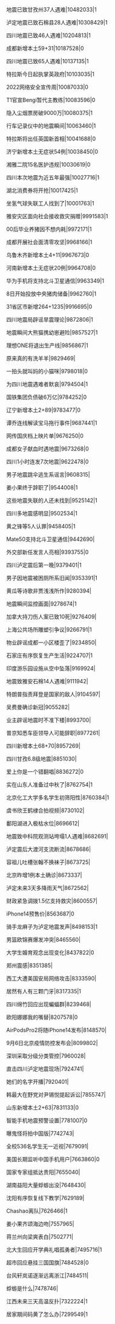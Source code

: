 地震已致甘孜州37人遇难|10482033|1

泸定地震已致石棉县28人遇难|10308429|1

四川地震已致46人遇难|10204813|1

成都新增本土59+31|10187528|0

四川地震已致65人遇难|10137135|1

特拉斯今日起执掌英政府|10103035|1

2022网络安全宣传周|10087033|0

T1官宣Bengi暂代主教练|10083596|0

隐入尘烟票房破9000万|10080375|1

行车记录仪中的地震瞬间|10063460|1

特拉斯将出任英国新首相|10041688|0

济宁新增本土无症状54例|10038450|0

湘雅二院15名医护违规|10030619|0

四川本次地震为近五年最强|10027716|1

湖北消费券将开抢|10017425|1

坐氢气球失联工人找到了|10001763|1

雅安灾区面向社会接收救灾捐赠|9991583|1

00后毕业养猪因不想内耗|9972171|1

成都开展社会面清零攻坚|9968166|1

乌鲁木齐新增本土4+11|9967673|0

河南新增本土无症状20例|9964708|0

华为手机将支持北斗卫星通信|9963349|1

8日开始投放中央猪肉储备|9962760|1

31省区市新增264+1235|9916695|0

四川地震局辟谣旱震理论|9872806|1

地震瞬间大熊猫携幼崽避险|9857527|1

理想ONE将退出生产线|9856867|1

原来真的有洗羊羊|9829469|

一拍头就叫妈的小猫咪|9798018|0

为四川地震遇难者默哀|9794504|1

国铁集团负债破6万亿|9784252|0

辽宁新增本土2+89|9783477|0

谭乔连线解读宝马拖行事件|9687441|1

网传国庆档上映片单|9676250|0

成都女子献血时遇地震|9673268|0

四川1小时连发7次地震|9622478|0

男子地震跳伞逃生系谣言|9608315|

姜小果终于辞职了|9544008|1

这些地震失联的人还未找到|9525142|1

四川多地震感明显|9502534|1

黄之锋等5人认罪|9458405|1

Mate50支持北斗卫星通信|9442690|

外交部新任发言人亮相|9393755|0

四川泸定震后第一晚|9379401|1

男子因地震被困厕所系旧闻|9353391|1

黄瓜等诗歌非贾浅浅所作|9280394|

地震瞬间监控画面|9278674|1

加拿大持刀伤人案已致10死|9276409|

上海公共场所雕塑引争议|9266791|1

物业辟谣成都一小区楼歪了|9234850|

石家庄有序恢复生产生活|9224707|1

印度游乐园设施从空中坠落|9169924|

地震致雅安石棉14人遇难|9111942|

特朗普指责拜登是国家的敌人|9104597|

吴费曼确诊新冠|9055282|

业主辟谣地震时不准下楼|8993700|

普京知悉车臣领导人可能辞职|8977261|

四川新增本土68+70|8957269|

四川甘孜6.8级地震|8851030|

爱上你是一个错翻唱|8836272|0

实在山东人准备过中秋了|8762754|1

北京化工大学多名学生初筛阳性|8760384|1

虞书欣王鹤棣合拍视频|8730102|

鄱阳湖进入极枯水位|8696612|

地震致中科院观测站垮塌1人遇难|8682691|

泸定震后大渡河支流断流|8678686|

容祖儿吐槽张翰不换袜子|8673725|

北京昨增1例本土确诊|8673337|

泸定未来3天多降雨天气|8672562|

财政紧急调拨1.5亿支持救灾|8600557|

iPhone14预售价|8563687|0

骑手龙麻子为泸定地震发声|8498153|1

男篮欧锦赛爆发冲突|8465560|

大学生婚育观念出现变化|8437822|0

郑州震感|8351385|

西工大遭美国安局网络攻击|8333590|

居然有人有三颗门牙|8317335|1

四川绵竹回应出现蝙蝠群|8239468|

欧阳娜娜我的嘴替|8207578|0

AirPodsPro2将随iPhone14发布|8148570|

9月6日北京疫情防控发布会|8099802|

深圳采取分级分类管控|7960028|

直击四川泸定地震现场|7924741|

她们的名字开播|7920401|

韩最大在野党对尹锡悦提起诉讼|7855747|

山东新增本土2+63|7831133|0

智能手机地震预警设置|7781007|0

曝鬼怪将拍中国版|7742743|

全校536名学生无一近视|7679091|

美国长期监听中国手机用户|7663860|0

国家专家组抵达贵阳|7655040|

湖南益阳大量蜉蝣出没|7648430|

沈阳有序恢复线下教学|7629189|

Chashao离队|7626466|1

姜小果齐颂海边吻|7557965|

蒋兰州向梁爽表白|7502771|

北大生回应开学典礼唱孤勇者|7495716|1

超市回应悬挂三国国旗|7484528|0

台风轩岚诺逐渐远离浙江|7484511|

蜉蝣是什么|7478746|

江西未来三天高温反扑|7322224|1

居家期间码黄了怎么办|7299549|1

